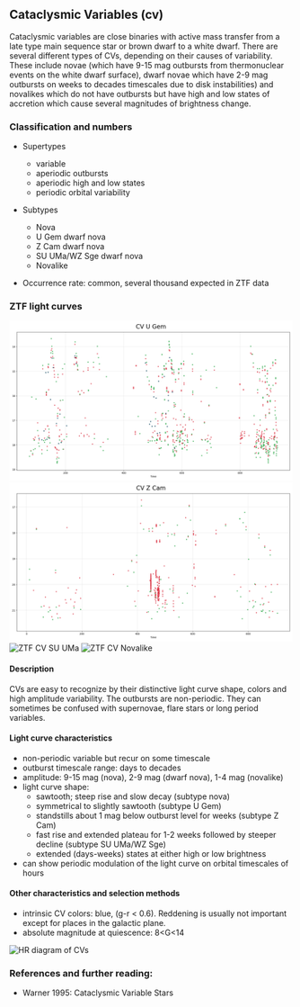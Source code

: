 ## Cataclysmic Variables (cv)
Cataclysmic variables are close binaries with active mass transfer from a late
type main sequence star or brown dwarf to a white dwarf. There are several different
types of CVs, depending on their causes of variability. These include novae (which
have 9-15 mag outbursts from thermonuclear events on the white dwarf surface), dwarf novae which have 2-9 mag outbursts on weeks to decades timescales due to disk instabilities) and novalikes which do not have outbursts but have high and low states of accretion which cause several magnitudes of brightness change.

### Classification and numbers
- Supertypes
  - variable
  - aperiodic outbursts
  - aperiodic high and low states
  - periodic orbital variability
- Subtypes
  - Nova
  - U Gem dwarf nova
  - Z Cam dwarf nova
  - SU UMa/WZ Sge dwarf nova
  - Novalike

- Occurrence rate: common, several thousand expected in ZTF data


### ZTF light curves
![ZTF CV U Gem](data/cv_U_Gem.png)
![ZTF CV Z Cam](data/cv_Z_Cam.png)
![ZTF CV SU UMa](data/cv_SU_UMa.png)
![ZTF CV Novalike](data/cv_Novalike.png)

#### Description
CVs are easy to recognize by their distinctive light curve shape, colors and
high amplitude variability. The outbursts are non-periodic.
They can sometimes be confused with supernovae, flare stars or long period variables.

#### Light curve characteristics
- non-periodic variable but recur on some timescale
- outburst timescale range: days to decades
- amplitude: 9-15 mag (nova), 2-9 mag (dwarf nova), 1-4 mag (novalike)
- light curve shape:
    - sawtooth; steep rise and slow decay (subtype nova)
    - symmetrical to slightly sawtooth (subtype U Gem)
    - standstills about 1 mag below outburst level for weeks (subtype Z Cam)
    - fast rise and extended plateau for 1-2 weeks followed by steeper decline     (subtype SU UMa/WZ Sge)
    - extended (days-weeks) states at either high or low brightness
- can show periodic modulation of the light curve on orbital timescales of hours


#### Other characteristics and selection methods
- intrinsic CV colors: blue, (g-r < 0.6).
  Reddening is usually not important except for places in the galactic plane.
- absolute magnitude at quiescence: 8<G<14

![HR diagram of CVs](data/hr__cv.png)

### References and further reading:
- Warner 1995: Cataclysmic Variable Stars

